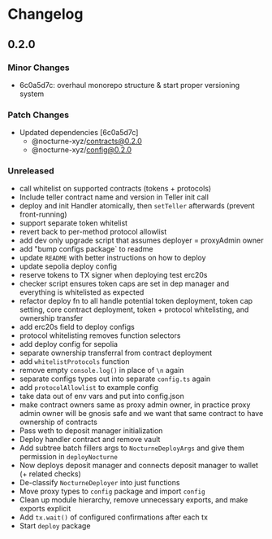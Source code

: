 # Changelog

## 0.2.0

### Minor Changes

- 6c0a5d7c: overhaul monorepo structure & start proper versioning system

### Patch Changes

- Updated dependencies [6c0a5d7c]
  - @nocturne-xyz/contracts@0.2.0
  - @nocturne-xyz/config@0.2.0

### Unreleased

- call whitelist on supported contracts (tokens + protocols)
- Include teller contract name and version in Teller init call
- deploy and init Handler atomically, then `setTeller` afterwards (prevent front-running)
- support separate token whitelist
- revert back to per-method protocol allowlist
- add dev only upgrade script that assumes deployer = proxyAdmin owner
- add "bump configs package` to readme
- update `README` with better instructions on how to deploy
- update sepolia deploy config
- reserve tokens to TX signer when deploying test erc20s
- checker script ensures token caps are set in dep manager and everything is whitelisted as expected
- refactor deploy fn to all handle potential token deployment, token cap setting, core contract deployment, token + protocol whitelisting, and ownership transfer
- add erc20s field to deploy configs
- protocol whitelisting removes function selectors
- add deploy config for sepolia
- separate ownership transferral from contract deployment
- add `whitelistProtocols` function
- remove empty `console.log()` in place of `\n` again
- separate configs types out into separate `config.ts` again
- add `protocolAllowlist` to example config
- take data out of env vars and put into config.json
- make contract owners same as proxy admin owner, in practice proxy admin owner will be gnosis safe and we want that same contract to have ownership of contracts
- Pass weth to deposit manager initialization
- Deploy handler contract and remove vault
- Add subtree batch fillers args to `NocturneDeployArgs` and give them permission in `deployNocturne`
- Now deploys deposit manager and connects deposit manager to wallet (+ related checks)
- De-classify `NocturneDeployer` into just functions
- Move proxy types to `config` package and import `config`
- Clean up module hierarchy, remove unnecessary exports, and make exports explicit
- Add `tx.wait()` of configured confirmations after each tx
- Start `deploy` package
